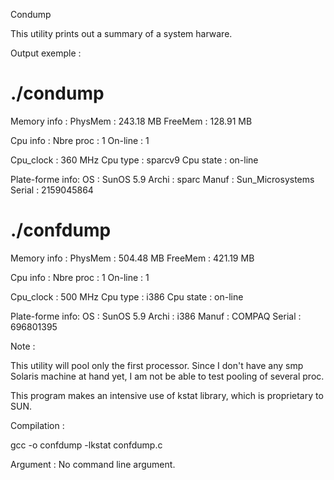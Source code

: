 Condump

This utility prints out a summary of a system harware.

Output exemple :

# ./condump
Memory info :
PhysMem : 243.18 MB
FreeMem : 128.91 MB

Cpu info :
Nbre proc : 1
On-line : 1

Cpu_clock : 360 MHz
Cpu type : sparcv9
Cpu state : on-line

Plate-forme info:
OS : SunOS 5.9
Archi : sparc
Manuf : Sun_Microsystems
Serial : 2159045864

# ./confdump
Memory info :
PhysMem : 504.48 MB
FreeMem : 421.19 MB

Cpu info :
Nbre proc : 1
On-line : 1

Cpu_clock : 500 MHz
Cpu type : i386
Cpu state : on-line

Plate-forme info:
OS : SunOS 5.9
Archi : i386
Manuf : COMPAQ
Serial : 696801395

Note :

This utility will pool only the first processor. Since I don't have any smp Solaris machine at hand yet, I am not be able to test pooling of several proc.

This program makes an intensive use of kstat library, which is proprietary to SUN.

Compilation :

gcc -o confdump -lkstat confdump.c
 
Argument :
No command line argument.
